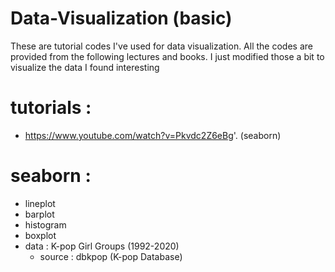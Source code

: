 # Data-Visualization (basic)

These are tutorial codes I've used for data visualization. All the codes are provided from the following lectures and books. I just modified those a bit to visualize the data I found interesting 

# tutorials :
- https://www.youtube.com/watch?v=Pkvdc2Z6eBg'. (seaborn)

# seaborn  : 
- lineplot
- barplot
- histogram 
- boxplot
- data : K-pop Girl Groups (1992-2020)
	- source :  dbkpop (K-pop Database)
